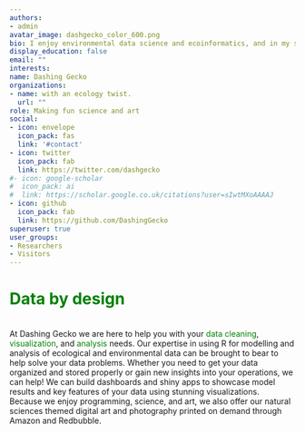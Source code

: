 ```yaml
---
authors:
- admin
avatar_image: dashgecko_color_600.png
bio: I enjoy environmental data science and ecoinformatics, and in my spare time I take nature photos and make digital art.
display_education: false
email: ""
interests:
name: Dashing Gecko
organizations:
- name: with an ecology twist.
  url: ""
role: Making fun science and art
social:
- icon: envelope
  icon_pack: fas
  link: '#contact'
- icon: twitter
  icon_pack: fab
  link: https://twitter.com/dashgecko
#- icon: google-scholar
#  icon_pack: ai
#  link: https://scholar.google.co.uk/citations?user=sIwtMXoAAAAJ
- icon: github
  icon_pack: fab
  link: https://github.com/DashingGecko
superuser: true
user_groups:
- Researchers
- Visitors
---
```

<h1 style="color:green"> Data by design </h1>
</br>
At Dashing Gecko we are here to help you with your <span style="color:green">data cleaning</span>, <span style="color:green">visualization</span>, and <span style="color:green">analysis</span> needs. Our expertise in using R for modelling and analysis of ecological and environmental data can be brought to bear to help solve your data problems. Whether you need to get your data organized and stored properly or gain new insights into your operations, we can help! We can build dashboards and shiny apps to showcase model results and key features of your data using stunning visualizations.  
</br>
Because we enjoy programming, science, and art, we also offer our natural sciences themed digital art and photography printed on demand through Amazon and Redbubble. 